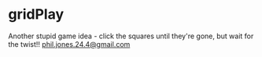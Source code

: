 # gridPlay
Another stupid game idea - click the squares until they're gone, but wait for the twist!!
phil.jones.24.4@gmail.com
